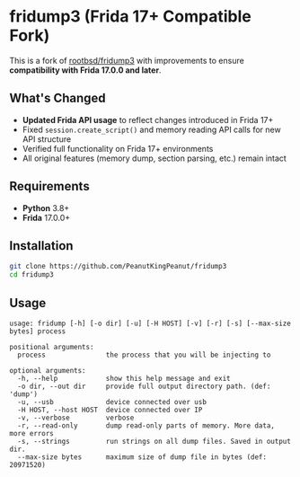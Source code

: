# fridump3 (Frida 17+ Compatible Fork)

This is a fork of [rootbsd/fridump3](https://github.com/rootbsd/fridump3) with improvements to ensure **compatibility with Frida 17.0.0 and later**.

## What's Changed

- **Updated Frida API usage** to reflect changes introduced in Frida 17+
- Fixed `session.create_script()` and memory reading API calls for new API structure
- Verified full functionality on Frida 17+ environments
- All original features (memory dump, section parsing, etc.) remain intact

## Requirements

- **Python** 3.8+
- **Frida** 17.0.0+

## Installation

```bash
git clone https://github.com/PeanutKingPeanut/fridump3
cd fridump3
```

Usage
---

```
usage: fridump [-h] [-o dir] [-u] [-H HOST] [-v] [-r] [-s] [--max-size bytes] process

positional arguments:
  process               the process that you will be injecting to

optional arguments:
  -h, --help            show this help message and exit
  -o dir, --out dir     provide full output directory path. (def: 'dump')
  -u, --usb             device connected over usb
  -H HOST, --host HOST  device connected over IP
  -v, --verbose         verbose
  -r, --read-only       dump read-only parts of memory. More data, more errors
  -s, --strings         run strings on all dump files. Saved in output dir.
  --max-size bytes      maximum size of dump file in bytes (def: 20971520)
```
